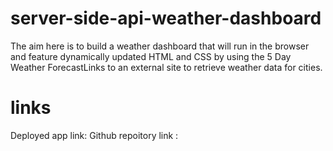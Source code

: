 # server-side-api-weather-dashboard

The aim here is to build a weather dashboard that will run in the browser and feature dynamically updated HTML and CSS by using the 5 Day Weather ForecastLinks to an external site to retrieve weather data for cities.

# links

Deployed app link:
Github repoitory link :
